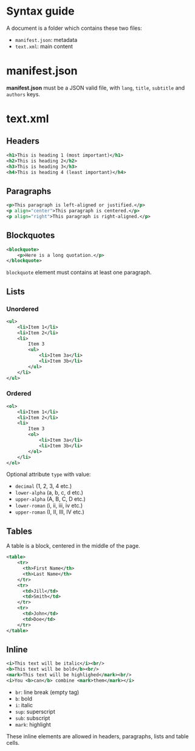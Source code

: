 Syntax guide
===========

A document is a folder which contains these two files:
- `manifest.json`: metadata
- `text.xml`: main content

# manifest.json

**manifest.json** must be a JSON valid file, with `lang`, `title`, `subtitle` and
`authors` keys.

# text.xml

## Headers

```xml
<h1>This is heading 1 (most important)</h1>
<h2>This is heading 2</h2>
<h3>This is heading 3</h3>
<h4>This is heading 4 (least important)</h4>
```

## Paragraphs

```xml
<p>This paragraph is left-aligned or justified.</p>
<p align="center">This paragraph is centered.</p>
<p align="right">This paragraph is right-aligned.</p>
```

## Blockquotes

```xml
<blockquote>
    <p>Here is a long quotation.</p>
</blockquote>
```

`blockquote` element must contains at least one paragraph.

## Lists

### Unordered

```xml
<ul>
    <li>Item 1</li>
    <li>Item 2</li>
    <li>
        Item 3
        <ul>
            <li>Item 3a</li>
            <li>Item 3b</li>
        </ul>
    </li>
</ul>
```

### Ordered

```xml
<ol>
    <li>Item 1</li>
    <li>Item 2</li>
    <li>
        Item 3
        <ol>
            <li>Item 3a</li>
            <li>Item 3b</li>
        </ol>
    </li>
</ol>
```

Optional attribute `type` with value:
- `decimal` (1, 2, 3, 4 etc.)
- `lower-alpha` (a, b, c, d etc.)
- `upper-alpha` (A, B, C, D etc.)
- `lower-roman` (i, ii, iii, iv etc.)
- `upper-roman` (I, II, III, IV etc.)

## Tables

A table is a block, centered in the middle of the page.

```xml
<table>
    <tr>
      <th>First Name</th>
      <th>Last Name</th>
    </tr>
    <tr>
      <td>Jill</td>
      <td>Smith</td>
    </tr>
    <tr>
      <td>John</td>
      <td>Doe</td>
    </tr>
</table>
```

## Inline

```xml
<i>This text will be italic</i><br/>
<b>This text will be bold</b><br/>
<mark>This text will be highlighed</mark><br/>
<i>You <b>can</b> combine <mark>them</mark></i>
```

- `br`: line break (empty tag)
- `b`: bold
- `i`: italic
- `sup`: superscript
- `sub`: subscript
- `mark`: highlight

These inline elements are allowed in headers, paragraphs, lists and table cells.
